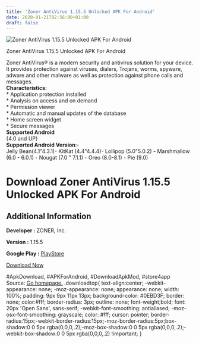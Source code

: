 ```yaml
---
title: 'Zoner AntiVirus 1.15.5 Unlocked APK For Android'
date: 2020-01-21T02:56:00+01:00
draft: false
---
```


![Zoner AntiVirus 1.15.5 Unlocked APK For Android](https://i0.wp.com/apkhome.net/wp-content/uploads/2020/01/Zoner-AntiVirus-1.15.5-Unlocked.png "Zoner AntiVirus 1.15.5 Unlocked APK For Android")

  

Zoner AntiVirus 1.15.5 Unlocked APK For Android

Zoner AntiVirus® is a modern security and antivirus solution for your device. It provides protection against viruses, dialers, Trojans, worms, spyware, adware and other malware as well as protection against phone calls and messages.  
**Characteristics:**  
\* Application protection installed  
\* Analysis on access and on demand  
\* Permission viewer  
\* Automatic and manual updates of the database  
\* Home screen widget  
\* Secure messages  
**Supported Android**  
{4.0 and UP}  
**Supported Android Version**:-  
Jelly Bean(4.1"4.3.1)- KitKat (4.4"4.4.4)- Lollipop (5.0"5.0.2) - Marshmallow (6.0 - 6.0.1) - Nougat (7.0 " 7.1.1) - Oreo (8.0-8.1) - Pie (9.0)

Download Zoner AntiVirus 1.15.5 Unlocked APK For Android
========================================================

Additional Information
----------------------

**Developer :** ZONER, Inc.

**Version :** 1.15.5

**Google Play :** [PlayStore](https://play.google.com/store/apps/details?id=com.zoner.android.antivirus)

  

[Download Now](https://store4app.co/post/zoner-antivirus-1-15-5-unlocked-apk-for-android_1579547680)

  
#ApkDownload, #APKForAndroid, #DownloadApkMod, #store4app  
Source: [Go homepage.](https://store4app.co/post/zoner-antivirus-1-15-5-unlocked-apk-for-android_1579547680) .downloadtop{ text-align:center; -webkit-appearance: none; -moz-appearance: none; appearance: none; width: 100%; padding: 9px 9px 11px 13px; background-color: #0EBD3F; border: none; color:#fff; border-radius: 3px; outline: none; font-weight;bold; font: 20px 'Open Sans', sans-serif; -webkit-font-smoothing: antialiased; -moz-osx-font-smoothing: grayscale; color: #fff; cursor: pointer; border-radius:15px;-webkit-border-radius:15px;-moz-border-radius:5px;box-shadow:0 0 5px rgba(0,0,0,.2);-moz-box-shadow:0 0 5px rgba(0,0,0,.2);-webkit-box-shadow:0 0 5px rgba(0,0,0,.2) !important; }